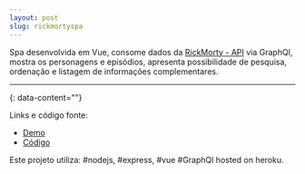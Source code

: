 ```yaml
---
layout: post
slug: rickmortyspa
---
```



Spa desenvolvida em Vue, consome dados da [RickMorty - API](https://rickandmortyapi.com/) via GraphQl, mostra os personagens e episódios, apresenta possibilidade de pesquisa, ordenação e listagem de informações complementares. 

---
{: data-content=""}



Links e código fonte:
- [Demo](https://rickmortyspa.herokuapp.com/)
- [Código](https://github.com/izichtl/rickmortySpa)

Este projeto utiliza: #nodejs, #express, #vue #GraphQl hosted on heroku.



